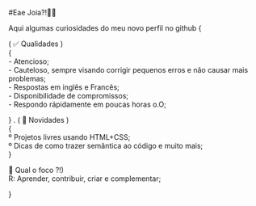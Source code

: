 #Eae Joia?!✌🏻 

Aqui algumas curiosidades do meu novo perfil no github
{

   ( ✅ Qualidades ) <br>
   { <br>
    - Atencioso;<br>
    - Cauteloso, sempre visando corrigir pequenos erros e não causar mais problemas; <br>
    - Respostas em inglês e Francês; <br>
    - Disponibilidade de compromissos; <br>
    - Respondo rápidamente em poucas horas o.O;  <br>

   }
.
   ( 🌟 Novidades )<br>
   {<br>
    º Projetos livres usando HTML+CSS;<br>
    º Dicas de como trazer semântica ao código e muito mais; <br>
   }

   🎯 Qual o foco ?!) <br>
    R: Aprender, contribuir, criar e complementar;

}

